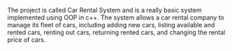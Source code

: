 The project is called Car Rental System and is a really basic system implemented using OOP in c++. 
The system allows a car rental company to manage its fleet of cars, including adding new cars, listing available and rented cars, renting out cars, returning rented cars, and changing the rental price of cars.
